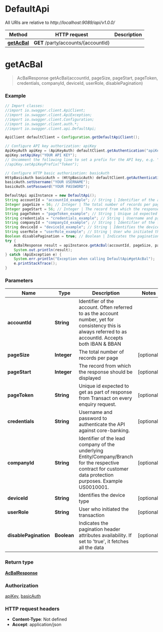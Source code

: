 # DefaultApi

All URIs are relative to *http://localhost:9089/api/v1.0.0/*

Method | HTTP request | Description
------------- | ------------- | -------------
[**getAcBal**](DefaultApi.md#getAcBal) | **GET** /party/accounts/{accountId} | 


<a name="getAcBal"></a>
# **getAcBal**
> AcBalResponse getAcBal(accountId, pageSize, pageStart, pageToken, credentials, companyId, deviceId, userRole, disablePagination)



### Example
```java
// Import classes:
//import io.swagger.client.ApiClient;
//import io.swagger.client.ApiException;
//import io.swagger.client.Configuration;
//import io.swagger.client.auth.*;
//import io.swagger.client.api.DefaultApi;

ApiClient defaultClient = Configuration.getDefaultApiClient();

// Configure API key authorization: apiKey
ApiKeyAuth apiKey = (ApiKeyAuth) defaultClient.getAuthentication("apiKey");
apiKey.setApiKey("YOUR API KEY");
// Uncomment the following line to set a prefix for the API key, e.g. "Token" (defaults to null)
//apiKey.setApiKeyPrefix("Token");

// Configure HTTP basic authorization: basicAuth
HttpBasicAuth basicAuth = (HttpBasicAuth) defaultClient.getAuthentication("basicAuth");
basicAuth.setUsername("YOUR USERNAME");
basicAuth.setPassword("YOUR PASSWORD");

DefaultApi apiInstance = new DefaultApi();
String accountId = "accountId_example"; // String | Identifier of the account. Often referred to as the account number, yet for consistency this is always referred to as accountId. Accepts both IBAN & BBAN
Integer pageSize = 56; // Integer | The total number of records per page
Integer pageStart = 56; // Integer | The record from which the response should be displayed
String pageToken = "pageToken_example"; // String | Unique id expected to get as part of response from Transact on every enquiry request.
String credentials = "credentials_example"; // String | Username and password to authenticate the API against core-banking.
String companyId = "companyId_example"; // String | Identifier of the lead company of the underlying Entity/Company/Branch for the respective contract for customer data protection purposes. Example US0010001.
String deviceId = "deviceId_example"; // String | Identifies the device type
String userRole = "userRole_example"; // String | User who initiated the transaction
Boolean disablePagination = true; // Boolean | Indicates the pagination header attributes availability. If set to 'true', it fetches all the data
try {
    AcBalResponse result = apiInstance.getAcBal(accountId, pageSize, pageStart, pageToken, credentials, companyId, deviceId, userRole, disablePagination);
    System.out.println(result);
} catch (ApiException e) {
    System.err.println("Exception when calling DefaultApi#getAcBal");
    e.printStackTrace();
}
```

### Parameters

Name | Type | Description  | Notes
------------- | ------------- | ------------- | -------------
 **accountId** | **String**| Identifier of the account. Often referred to as the account number, yet for consistency this is always referred to as accountId. Accepts both IBAN &amp; BBAN |
 **pageSize** | **Integer**| The total number of records per page | [optional]
 **pageStart** | **Integer**| The record from which the response should be displayed | [optional]
 **pageToken** | **String**| Unique id expected to get as part of response from Transact on every enquiry request. | [optional]
 **credentials** | **String**| Username and password to authenticate the API against core-banking. | [optional]
 **companyId** | **String**| Identifier of the lead company of the underlying Entity/Company/Branch for the respective contract for customer data protection purposes. Example US0010001. | [optional]
 **deviceId** | **String**| Identifies the device type | [optional]
 **userRole** | **String**| User who initiated the transaction | [optional]
 **disablePagination** | **Boolean**| Indicates the pagination header attributes availability. If set to &#39;true&#39;, it fetches all the data | [optional]

### Return type

[**AcBalResponse**](AcBalResponse.md)

### Authorization

[apiKey](../README.md#apiKey), [basicAuth](../README.md#basicAuth)

### HTTP request headers

 - **Content-Type**: Not defined
 - **Accept**: application/json

